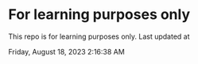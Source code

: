 # For learning purposes only
This repo is for learning purposes only.
Last updated at

Friday, August 18, 2023 2:16:38 AM

